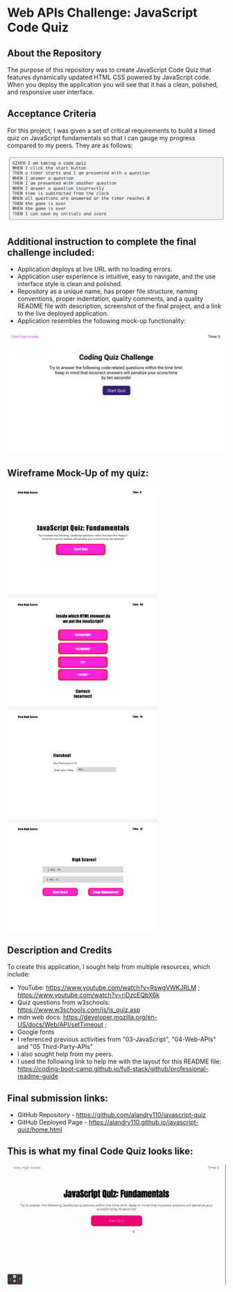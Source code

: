 # Web APIs Challenge: JavaScript Code Quiz

## About the Repository
The purpose of this repository was to create JavaScript Code Quiz that features dynamically updated HTML CSS powered by JavaScript code. When you deploy the application you will see that it has a clean, polished, and responsive user interface.

## Acceptance Criteria
For this project, I was given a set of critical requirements to build a timed quiz on JavaScript fundamentals so that I can gauge my progress compared to my peers. They are as follows:

![Screenshot of acceptance criteria](./assets/images/Screen%20Shot%202022-07-25%20at%205.23.02%20PM.png)

## Additional instruction to complete the final challenge included:
* Application deploys at live URL with no loading errors. 
* Application user experience is intuitive, easy to navigate, and the use interface style is clean and polished.
* Repository as a unique name, has proper file structure, naming conventions, proper indentation, quality comments, and a quality README file with description, screenshot of the final project, and a link to the live deployed application.
* Application resembles the following mock-up functionality: 

![gif of mock-up](./assets/images/04-web-apis-homework-demo.gif)

## Wireframe Mock-Up of my quiz:
![Wireframe](./assets/images/JS%20Quiz%20Wireframe.png)

## Description and Credits 

To create this application, I sought help from multiple resources, which include:

* YouTube: https://www.youtube.com/watch?v=RswgVWKJRLM ; https://www.youtube.com/watch?v=riDzcEQbX6k 
* Quiz questions from w3schools: https://www.w3schools.com/js/js_quiz.asp 
* mdn web docs: https://developer.mozilla.org/en-US/docs/Web/API/setTimeout ;
* Google fonts
* I referenced previous activities from "03-JavaScript", "04-Web-APIs" and "05 Third-Party-APIs"
* I also sought help from my peers. 
* I used the following link to help me with the layout for this README file:
https://coding-boot-camp.github.io/full-stack/github/professional-readme-guide

## Final submission links:

* GitHub Repository - https://github.com/alandry110/javascript-quiz
* GitHub Deployed Page - https://alandry110.github.io/javascript-quiz/home.html

## This is what my final Code Quiz looks like:
![JavaScript Code Quiz](./assets/images/JavaScript%20Quiz.gif)


